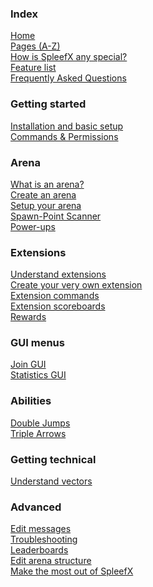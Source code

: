 
### Index

[Home](Home)<br>
[Pages (A-Z)](Home#pages-a-z)<br>
[How is SpleefX any special?](How-is-SpleefX-any-special)<br>
[Feature list](Feature-list)<br>
[Frequently Asked Questions](Frequently-Asked-Questions)

### Getting started

[Installation and basic setup](Installation-and-basic-setup)<br>
[Commands & Permissions](Commands-&-Permissions)

### Arena

[What is an arena?](What-is-an-arena)<br>
[Create an arena](Create-an-arena)<br>
[Setup your arena](Setup-your-arena)<br>
[Spawn-Point Scanner](Spawn-Point-Scanner)<br>
[Power-ups](Power-ups)

### Extensions

[Understand extensions](Understand-extensions)<br>
[Create your very own extension](Create-your-very-own-extension)<br>
[Extension commands](Extension-commands)<br>
[Extension scoreboards](Extension-scoreboards)<br>
[Rewards](Rewards)

### GUI menus

[Join GUI](Join-GUI)<br>
[Statistics GUI](Statistics-GUI)

### Abilities
[Double Jumps](Double-Jumps)<br>
[Triple Arrows](Triple-Arrows)

### Getting technical

[Understand vectors](Understand-vectors)

### Advanced

[Edit messages](Edit-messages)<br>
[Troubleshooting](Troubleshooting)<br>
[Leaderboards](Leaderboards)<br>
[Edit arena structure](Edit-arena-structure)<br>
[Make the most out of SpleefX](Make-the-most-out-of-SpleefX)
